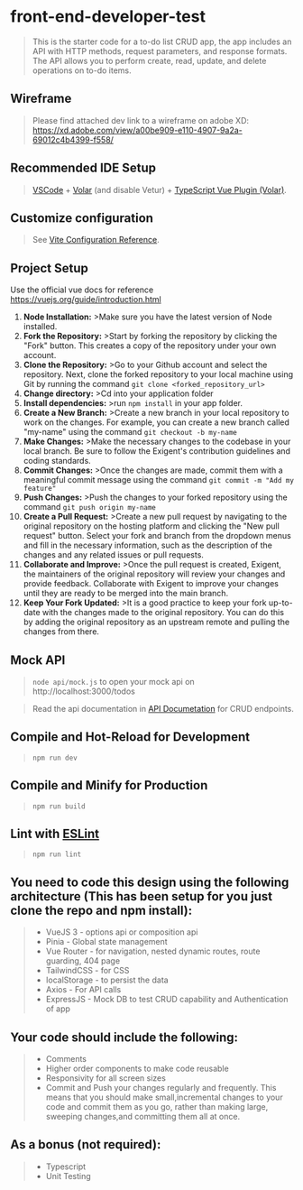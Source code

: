 # front-end-developer-test

>This is the starter code for a to-do list CRUD app, the app includes an API with HTTP methods, request parameters, and response formats. The API allows you to perform create, read, update, and delete operations on to-do items.

## Wireframe

>Please find attached dev link to a wireframe on adobe XD: https://xd.adobe.com/view/a00be909-e110-4907-9a2a-69012c4b4399-f558/

## Recommended IDE Setup

>[VSCode](https://code.visualstudio.com/) + [Volar](https://marketplace.visualstudio.com/items?itemName=Vue.volar) (and disable Vetur) + [TypeScript Vue Plugin (Volar)](https://marketplace.visualstudio.com/items?itemName=Vue.vscode-typescript-vue-plugin).

## Customize configuration

>See [Vite Configuration Reference](https://vitejs.dev/config/).

## Project Setup

Use the official vue docs for reference https://vuejs.org/guide/introduction.html

1. **Node Installation:** >Make sure you have the latest version of Node installed.
2. **Fork the Repository:** >Start by forking the repository by clicking the "Fork" button. 
This creates a copy of the repository under your own account.
3. **Clone the Repository:** >Go to your Github account and select the repository. 
Next, clone the forked repository to your local machine using Git by running the
command `git clone <forked_repository_url>`
4. **Change directory:** >Cd into your application folder
5. **Install dependencies:** >run `npm install` in your app folder.
6. **Create a New Branch:** >Create a new branch in your local repository to work on the changes. 
For example, you can create a new branch called "my-name" using the command `git checkout -b my-name`
7. **Make Changes:** >Make the necessary changes to the codebase in your local branch. 
Be sure to follow the Exigent's contribution guidelines and coding standards.
8. **Commit Changes:** >Once the changes are made, commit them with a meaningful 
commit message using the command `git commit -m "Add my feature"`
9. **Push Changes:** >Push the changes to your forked repository using the command `git push origin my-name`
10. **Create a Pull Request:** >Create a new pull request by navigating to the original repository on the hosting 
platform and clicking the "New pull request" button. Select your fork and branch from the dropdown menus and 
fill in the necessary information, such as the description of the changes and any related issues or pull requests.
11. **Collaborate and Improve:** >Once the pull request is created, Exigent, the maintainers of the original repository
will review your changes and provide feedback. Collaborate with Exigent to improve your changes until they
are ready to be merged into the main branch.
12. **Keep Your Fork Updated:** >It is a good practice to keep your fork up-to-date with the changes made to the 
original repository. You can do this by adding the original repository as an upstream remote and pulling
the changes from there.

## Mock API

>`node api/mock.js` to open your mock api on  http://localhost:3000/todos

>Read the api documentation in [API Documetation](https://github.com/Exigent-Mind-Factory/front-end-developer-test/blob/main/api/apiDoc.md) for CRUD endpoints.

## Compile and Hot-Reload for Development

>`npm run dev`

## Compile and Minify for Production


>`npm run build`


## Lint with [ESLint](https://eslint.org/)


>`npm run lint`


## You need to code this design using the following architecture (This has been setup for you just clone the repo and npm install): 

>* VueJS 3 - options api or composition api
>* Pinia - Global state management
>* Vue Router - for navigation, nested dynamic routes, route guarding, 404 page
>* TailwindCSS - for CSS
>* localStorage - to persist the data
>* Axios - For API calls
>* ExpressJS - Mock DB to test CRUD capability and Authentication of app

## Your code should include the following:

>* Comments
>* Higher order components to make code reusable
>* Responsivity for all screen sizes
>* Commit and Push your changes regularly and frequently. This means that you should make small,incremental changes
  to your code and commit them as you go, rather than making large, sweeping changes,and committing them all at once.

## As a bonus (not required):

>* Typescript
>* Unit Testing




